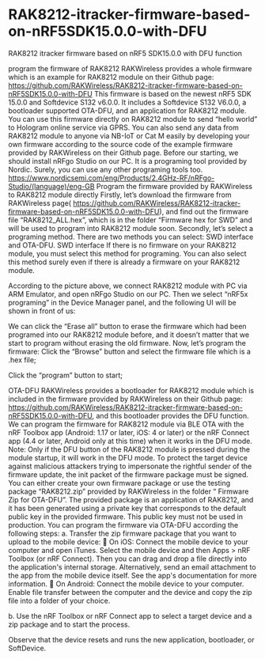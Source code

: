 # RAK8212-itracker-firmware-based-on-nRF5SDK15.0.0-with-DFU
RAK8212 itracker firmware based on nRF5 SDK15.0.0 with DFU function

program the firmware of RAK8212
RAKWireless provides a whole firmware which is an example for RAK8212 module on their Github page: 
https://github.com/RAKWireless/RAK8212-itracker-firmware-based-on-nRF5SDK15.0.0-with-DFU
This firmware is based on the newest nRF5 SDK 15.0.0 and Softdevice S132 v6.0.0. It includes a Softdevice S132 V6.0.0, a bootloader supported OTA-DFU, and an application for RAK8212 module. You can use this firmware directly on RAK8212 module to send “hello world” to Hologram online service via GPRS. You can also send any data from RAK8212 module to anyone via NB-IoT or Cat M easily by developing your own firmware according to the source code of the example firmware provided by RAKWireless on their Github page. 
Before our starting, we should install nRFgo Studio on our PC. It is a programing tool provided by Nordic. Surely, you can use any other programing tools too.
https://www.nordicsemi.com/eng/Products/2.4GHz-RF/nRFgo-Studio/(language)/eng-GB
Program the firmware provided by RAKWireless to RAK8212 module directly
Firstly, let’s download the firmware from RAKWireless page( https://github.com/RAKWireless/RAK8212-itracker-firmware-based-on-nRF5SDK15.0.0-with-DFU), and find out the firmware file “RAK8212_ALL.hex”, which is in the folder “Firmware hex for SWD” and will be used to program into RAK8212 module soon.
Secondly, let’s select a programing method. There are two methods you can select: SWD interface and OTA-DFU.
SWD interface
If there is no firmware on your RAK8212 module, you must select this method for programing. You can also select this method surely even if there is already a firmware on your RAK8212 module.
 
According to the picture above, we connect RAK8212 module with PC via ARM Emulator, and open nRFgo Studio on our PC. Then we select “nRF5x programing” in the Device Manager panel, and the following UI will be shown in front of us:
 
We can click the “Erase all” button to erase the firmware which had been programed into our RAK8212 module before, and it doesn’t matter that we start to program without erasing the old firmware.
Now, let’s program the firmware:
Click the “Browse” button and select the firmware file which is a .hex file;
 
Click the “program” button to start;
 


OTA-DFU
RAKWireless provides a bootloader for RAK8212 module which is included in the firmware provided by RAKWireless on their Github page: https://github.com/RAKWireless/RAK8212-itracker-firmware-based-on-nRF5SDK15.0.0-with-DFU, and this bootloader provides the DFU function. We can program the firmware for RAK8212 module via BLE OTA with the nRF Toolbox app (Android: 1.17 or later, iOS: 4 or later) or the nRF Connect app (4.4 or later, Android only at this time) when it works in the DFU mode. 
Note: Only if the DFU button of the RAK8212 module is pressed during the module startup, it will work in the DFU mode.
To protect the target device against malicious attackers trying to impersonate the rightful sender of the firmware update, the init packet of the firmware package must be signed.
You can either create your own firmware package or use the testing package “RAK8212.zip” provided by RAKWireless in the folder “ Firmware Zip for OTA-DFU”. The provided package is an application of RAK8212, and it has been generated using a private key that corresponds to the default public key in the provided firmware. This public key must not be used in production.
You can program the firmware via OTA-DFU according the following steps:
a.	Transfer the zip firmware package that you want to upload to the mobile device:
	On iOS: Connect the mobile device to your computer and open iTunes. Select the mobile device and then Apps > nRF Toolbox (or nRF Connect). Then you can drag and drop a file directly into the application's internal storage. Alternatively, send an email attachment to the app from the mobile device itself. See the app's documentation for more information.
	On Android: Connect the mobile device to your computer. Enable file transfer between the computer and the device and copy the zip file into a folder of your choice.

b.	Use the nRF Toolbox or nRF Connect app to select a target device and a zip package and to start the process.

Observe that the device resets and runs the new application, bootloader, or SoftDevice.
